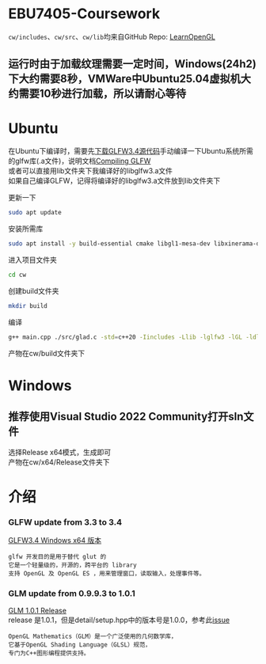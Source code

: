 # EBU7405-Coursework
`cw/includes`、`cw/src`、`cw/lib`均来自GitHub Repo: [LearnOpenGL](https://github.com/JoeyDeVries/LearnOpenGL)

## 运行时由于加载纹理需要一定时间，Windows(24h2)下大约需要8秒，VMWare中Ubuntu25.04虚拟机大约需要10秒进行加载，所以请耐心等待

# Ubuntu
在Ubuntu下编译时，需要先[下载GLFW3.4源代码](https://github.com/glfw/glfw/releases/download/3.4/glfw-3.4.zip)手动编译一下Ubuntu系统所需的glfw库(.a文件)，说明文档[Compiling GLFW](https://www.glfw.org/docs/latest/compile.html)   
或者可以直接用lib文件夹下我编译好的libglfw3.a文件   
如果自己编译GLFW，记得将编译好的libglfw3.a文件放到lib文件夹下   

更新一下
```bash
sudo apt update
```
安装所需库
```bash
sudo apt install -y build-essential cmake libgl1-mesa-dev libxinerama-dev libwayland-dev libxkbcommon-dev libxcursor-dev libxi-dev
```
进入项目文件夹
```bash
cd cw
```
创建build文件夹
```bash
mkdir build
```
编译
```bash
g++ main.cpp ./src/glad.c -std=c++20 -Iincludes -Llib -lglfw3 -lGL -ldl -o build/GuestLiangOpenGLcw
```
产物在cw/build文件夹下

# Windows
## 推荐使用Visual Studio 2022 Community打开sln文件
选择Release x64模式，生成即可   
产物在cw/x64/Release文件夹下

# 介绍

### GLFW update from 3.3 to 3.4
[GLFW3.4 Windows x64 版本](https://github.com/glfw/glfw/releases/download/3.4/glfw-3.4.bin.WIN64.zip)   

```text
glfw 开发目的是用于替代 glut 的
它是一个轻量级的，开源的，跨平台的 library
支持 OpenGL 及 OpenGL ES ，用来管理窗口，读取输入，处理事件等。
```

### GLM update from 0.9.9.3 to 1.0.1
[GLM 1.0.1 Release](https://github.com/g-truc/glm/releases/download/1.0.1/glm-1.0.1-light.zip)   
release 是1.0.1，但是detail/setup.hpp中的版本号是1.0.0，参考此[issue](https://github.com/g-truc/glm/issues/1302)
```text
OpenGL Mathematics（GLM）是一个广泛使用的几何数学库，
它基于OpenGL Shading Language（GLSL）规范，
专门为C++图形编程提供支持。
```

